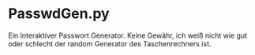 # PasswdGen.py
Ein Interaktiver Passwort Generator. Keine Gewähr, ich weiß nicht wie gut oder schlecht der random Generator des Taschenrechners ist.
